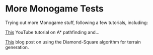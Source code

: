 # More Monogame Tests
Trying out more Monogame stuff, following a few tutorials, including:

[This](https://www.youtube.com/playlist?list=PLFt_AvWsXl0cq5Umv3pMC9SPnKjfp9eGW) YouTube tutorial on A* pathfinding and...

[This](https://javagamexyz.blogspot.co.uk/2013/03/terrain-generation.html) blog post on using the Diamond-Square algorithm for terrain generation.
